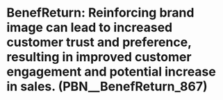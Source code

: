 # BenefReturn: __Reinforcing brand image can lead to increased customer trust and preference, resulting in improved customer engagement and potential increase in sales.__ (PBN__BenefReturn_867)

